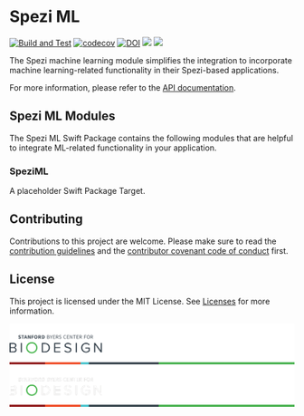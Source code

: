 <!--
                  
This source file is part of the Stanford Spezi open source project

SPDX-FileCopyrightText: 2022 Stanford University and the project authors (see CONTRIBUTORS.md)

SPDX-License-Identifier: MIT
             
-->

# Spezi ML

[![Build and Test](https://github.com/StanfordSpezi/SpeziML/actions/workflows/build-and-test.yml/badge.svg)](https://github.com/StanfordSpezi/SpeziML/actions/workflows/build-and-test.yml)
[![codecov](https://codecov.io/gh/StanfordSpezi/SpeziML/branch/main/graph/badge.svg?token=pptLyqtoNR)](https://codecov.io/gh/StanfordSpezi/SpeziML)
[![DOI](https://zenodo.org/badge/DOI/10.5281/zenodo.7954213.svg)](https://doi.org/10.5281/zenodo.7954213)
[![](https://img.shields.io/endpoint?url=https%3A%2F%2Fswiftpackageindex.com%2Fapi%2Fpackages%2FStanfordSpezi%2FSpeziML%2Fbadge%3Ftype%3Dswift-versions)](https://swiftpackageindex.com/StanfordSpezi/SpeziML)
[![](https://img.shields.io/endpoint?url=https%3A%2F%2Fswiftpackageindex.com%2Fapi%2Fpackages%2FStanfordSpezi%2FSpeziML%2Fbadge%3Ftype%3Dplatforms)](https://swiftpackageindex.com/StanfordSpezi/SpeziML)


The Spezi machine learning module simplifies the integration to incorporate machine learning-related functionality in their Spezi-based applications.

For more information, please refer to the [API documentation](https://swiftpackageindex.com/StanfordSpezi/SpeziML/documentation).


## Spezi ML Modules

The Spezi ML Swift Package contains the following modules that are helpful to integrate ML-related functionality in your application.

### SpeziML

A placeholder Swift Package Target.


## Contributing

Contributions to this project are welcome. Please make sure to read the [contribution guidelines](https://github.com/StanfordSpezi/.github/blob/main/CONTRIBUTING.md) and the [contributor covenant code of conduct](https://github.com/StanfordSpezi/.github/blob/main/CODE_OF_CONDUCT.md) first.


## License

This project is licensed under the MIT License. See [Licenses](https://github.com/StanfordSpezi/SpeziML/tree/main/LICENSES) for more information.

![Spezi Footer](https://raw.githubusercontent.com/StanfordSpezi/.github/main/assets/FooterLight.png#gh-light-mode-only)
![Spezi Footer](https://raw.githubusercontent.com/StanfordSpezi/.github/main/assets/FooterDark.png#gh-dark-mode-only)
